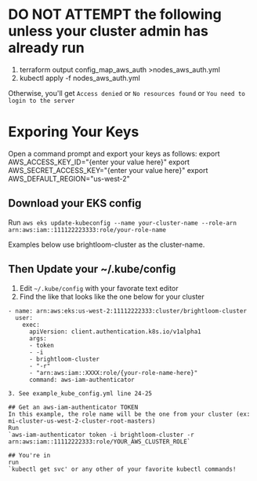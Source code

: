 # DO NOT ATTEMPT the following unless your cluster admin has already run
1. terraform output config_map_aws_auth >nodes_aws_auth.yml
2. kubectl apply -f nodes_aws_auth.yml 

Otherwise, you'll get `Access denied` or `No resources found` or `You need to login to the server`

# Exporing Your Keys
Open a command prompt and export your keys as follows:
export AWS_ACCESS_KEY_ID="{enter your value here}"
export AWS_SECRET_ACCESS_KEY="{enter your value here}"
export AWS_DEFAULT_REGION="us-west-2" 

## Download your EKS config
Run
`aws eks update-kubeconfig --name your-cluster-name --role-arn arn:aws:iam::111122223333:role/your-role-name`

Examples below use brightloom-cluster as the cluster-name.
## Then Update your ~/.kube/config
1. Edit `~/.kube/config` with your favorate text editor
2. Find the like that looks like the one below for your cluster

```
- name: arn:aws:eks:us-west-2:11112222333:cluster/brightloom-cluster
  user:
    exec:
      apiVersion: client.authentication.k8s.io/v1alpha1
      args:
      - token
      - -i
      - brightloom-cluster
      - "-r"
      - "arn:aws:iam::XXXX:role/{your-role-name-here}"
      command: aws-iam-authenticator

3. See example_kube_config.yml line 24-25

## Get an aws-iam-authenticator TOKEN
In this example, the role name will be the one from your cluster (ex: mi-cluster-us-west-2-cluster-root-masters)
Run
`aws-iam-authenticator token -i brightloom-cluster -r arn:aws:iam::11112222333:role/YOUR_AWS_CLUSTER_ROLE`

## You're in
run
`kubectl get svc' or any other of your favorite kubectl commands!